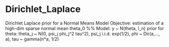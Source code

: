 # Dirichlet_Laplace
Dirichlet Laplace prior for a Normal Means Model
Objective: estimation of a high-dim sparse normal mean theta_0  %%
Model: y ~ N(theta, I_n)
prior for theta: theta_j ~ N(0, psi_j phi_j^2 tau^2), psi_j i.i.d. exp(1/2), 
phi ~ Dir(a,..., a), tau ~ gamma(n*a, 1/2)

